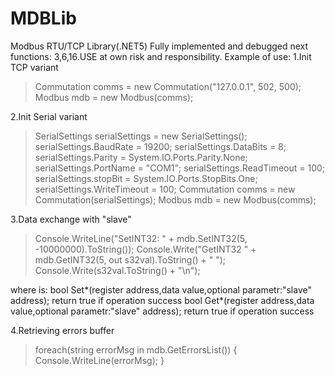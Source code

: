 # MDBLib
Modbus RTU/TCP Library(.NET5)
Fully implemented and debugged next functions: 3,6,16.USE at own risk and responsibility.
Example of use:
1.Init TCP variant
>Commutation comms = new Commutation("127.0.0.1", 502, 500);
>Modbus mdb = new Modbus(comms);

2.Init Serial variant
>SerialSettings serialSettings = new SerialSettings();
>serialSettings.BaudRate = 19200;
>serialSettings.DataBits = 8;
>serialSettings.Parity = System.IO.Ports.Parity.None;
>serialSettings.PortName = "COM1";
>serialSettings.ReadTimeout = 100;
>serialSettings.stopBit = System.IO.Ports.StopBits.One;
>serialSettings.WriteTimeout = 100;
>Commutation comms = new Commutation(serialSettings);
>Modbus mdb = new Modbus(comms);

3.Data exchange with "slave"
>Console.WriteLine("SetINT32: " + mdb.SetINT32(5, -10000000).ToString());
>Console.Write("GetINT32 " + mdb.GetINT32(5, out s32val).ToString() + " ");
>Console.Write(s32val.ToString() + "\n");

where is:
bool Set*(register address,data value,optional parametr:"slave" address); return true if operation success 
bool Get*(register address,data value,optional parametr:"slave" address); return true if operation success

4.Retrieving errors buffer
>foreach(string errorMsg in mdb.GetErrorsList())
>{
>Console.WriteLine(errorMsg);
>}


